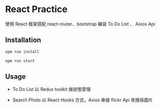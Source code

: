 # React Practice 

使用 React 框架搭配 react-router、bootstrap 練習 To Do List 、 Axios Api

## Installation
```bash
npm run install

npm run start
```

## Usage

* To Do List
以 Redux toolkit 做狀態管理

* Search Photo
以 React Hooks 方式，Axios 串接 flickr Api 來搜尋圖片